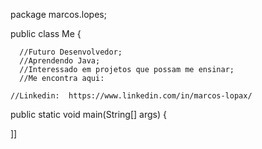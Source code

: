 package marcos.lopes;

public class Me {

	  //Futuro Desenvolvedor; 
	  //Aprendendo Java;
	  //Interessado em projetos que possam me ensinar;
	  //Me encontra aqui:

	//Linkedin:  https://www.linkedin.com/in/marcos-lopax/

public static void main(String[] args) {
	

]]

